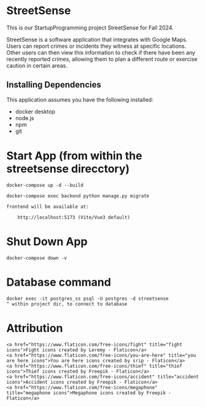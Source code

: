 # StreetSense
This is our StartupProgramming project StreetSense for Fall 2024.

StreetSense is a software application that integrates with Google Maps. Users can report crimes or incidents they witness at specific locations. Other users can then view this information to check if there have been any recently reported crimes, allowing them to plan a different route or exercise caution in certain areas. 

## Installing Dependencies
This application assumes you have the following installed:
- docker desktop
- node.js
- npm
- git

# Start App (from within the streetsense direcctory)

    docker-compose up -d --build

    docker-compose exec backend python manage.py migrate

    frontend will be available at: 

        http://localhost:5173 (Vite/Vue3 default)

# Shut Down App

    docker-compose down -v

# Database command

    docker exec -it postgres_ss psql -U postgres -d streetsense
    ^ within project dir, to connect to database


# Attribution
    <a href="https://www.flaticon.com/free-icons/fight" title="fight icons">Fight icons created by Leremy - Flaticon</a>
    <a href="https://www.flaticon.com/free-icons/you-are-here" title="you are here icons">You are here icons created by srip - Flaticon</a>
    <a href="https://www.flaticon.com/free-icons/thief" title="thief icons">Thief icons created by Freepik - Flaticon</a>
    <a href="https://www.flaticon.com/free-icons/accident" title="accident icons">Accident icons created by Freepik - Flaticon</a>
    <a href="https://www.flaticon.com/free-icons/megaphone" title="megaphone icons">Megaphone icons created by Freepik - Flaticon</a>